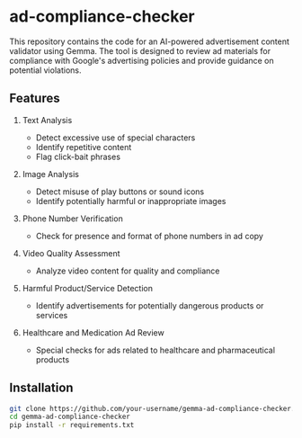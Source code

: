 # ad-compliance-checker

This repository contains the code for an AI-powered advertisement content validator using Gemma. The tool is designed to review ad materials for compliance with Google's advertising policies and provide guidance on potential violations.

## Features

1. Text Analysis
   - Detect excessive use of special characters
   - Identify repetitive content
   - Flag click-bait phrases

2. Image Analysis
   - Detect misuse of play buttons or sound icons
   - Identify potentially harmful or inappropriate images

3. Phone Number Verification
   - Check for presence and format of phone numbers in ad copy

4. Video Quality Assessment
   - Analyze video content for quality and compliance

5. Harmful Product/Service Detection
   - Identify advertisements for potentially dangerous products or services

6. Healthcare and Medication Ad Review
   - Special checks for ads related to healthcare and pharmaceutical products

## Installation

```bash
git clone https://github.com/your-username/gemma-ad-compliance-checker.git
cd gemma-ad-compliance-checker
pip install -r requirements.txt
